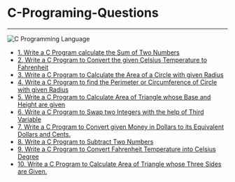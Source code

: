 # C-Programing-Questions
----------------------------------------------------------------
![C Programming Language](https://images.saymedia-content.com/.image/t_share/MTczODk1MzE5NTg1NTY0NTEz/how-to-work-with-multidimensional-array-in-c-programming.png)

- [1. Write a C Program calculate the Sum of Two Numbers
](https://github.com/codedevmastery/C-Programs/blob/main/1.%20SumOfNumbers.c)
- [2. Write a C Program to Convert the given Celsius Temperature to Fahrenheit](https://github.com/codedevmastery/C-Programs/blob/main/2.%20ConvertTemp.c)
- [3. Write a C Program to Calculate the Area of a Circle with given Radius](https://github.com/codedevmastery/C-Programs/blob/main/3.%20AreaOfCircle.c)
- [4. Write a C Program to find the Perimeter or Circumference of Circle with given Radius](https://github.com/codedevmastery/C-Programs/blob/main/4.%20PerimeterOfCircle.c)
- [5. Write a C Program to Calculate Area of Triangle whose Base and Height are given](https://github.com/codedevmastery/C-Programs/blob/main/5.%20AreaOfTriangle.c)
- [6. Write a C Program to Swap two Integers with the help of Third Variable](https://github.com/codedevmastery/C-Programs/blob/main/6.%20SwapIntegersThird.c)
- [7. Write a C Program to Convert given Money in Dollars to its Equivalent Dollars and Cents.](https://github.com/codedevmastery/C-Programs/blob/main/7.%20ConvertMoney.c)
- [8. Write a C Program to Subtract Two Numbers](https://github.com/codedevmastery/C-Programs/blob/main/8.%20SubtractNumbers.c)
- [9. Write a C Program to Convert Fahrenheit Temperature into Celsius Degree](https://github.com/codedevmastery/C-Programs/blob/main/9.%20FahrenheitToCelsius.c)
- [10. Write a C Program to Calculate Area of Triangle whose Three Sides are Given.](https://github.com/codedevmastery/C-Programs/blob/main/10.%20AreaOfTraingleThreeSides.c)
